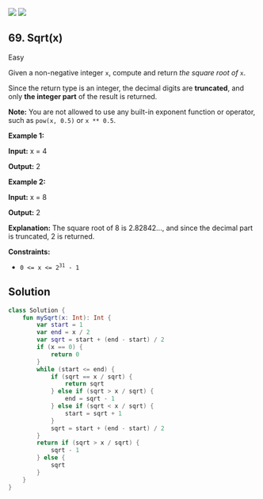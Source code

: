 [![](https://img.shields.io/github/stars/javadev/LeetCode-in-Kotlin?label=Stars&style=flat-square)](https://github.com/javadev/LeetCode-in-Kotlin)
[![](https://img.shields.io/github/forks/javadev/LeetCode-in-Kotlin?label=Fork%20me%20on%20GitHub%20&style=flat-square)](https://github.com/javadev/LeetCode-in-Kotlin/fork)

## 69\. Sqrt(x)

Easy

Given a non-negative integer `x`, compute and return _the square root of_ `x`.

Since the return type is an integer, the decimal digits are **truncated**, and only **the integer part** of the result is returned.

**Note:** You are not allowed to use any built-in exponent function or operator, such as `pow(x, 0.5)` or <code>x ** 0.5</code>.

**Example 1:**

**Input:** x = 4

**Output:** 2

**Example 2:**

**Input:** x = 8

**Output:** 2

**Explanation:** The square root of 8 is 2.82842..., and since the decimal part is truncated, 2 is returned.

**Constraints:**

*   <code>0 <= x <= 2<sup>31</sup> - 1</code>

## Solution

```kotlin
class Solution {
    fun mySqrt(x: Int): Int {
        var start = 1
        var end = x / 2
        var sqrt = start + (end - start) / 2
        if (x == 0) {
            return 0
        }
        while (start <= end) {
            if (sqrt == x / sqrt) {
                return sqrt
            } else if (sqrt > x / sqrt) {
                end = sqrt - 1
            } else if (sqrt < x / sqrt) {
                start = sqrt + 1
            }
            sqrt = start + (end - start) / 2
        }
        return if (sqrt > x / sqrt) {
            sqrt - 1
        } else {
            sqrt
        }
    }
}
```